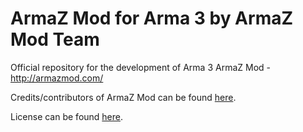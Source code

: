 # ArmaZ Mod for Arma 3 by ArmaZ Mod Team
Official repository for the development of Arma 3 ArmaZ Mod - http://armazmod.com/

Credits/contributors of ArmaZ Mod can be found [here](https://github.com/ArmaZModTeam/A3-ArmaZ-Mod/blob/master/Credits.md).

License can be found [here](https://github.com/ArmaZModTeam/A3-ArmaZ-Mod/blob/master/License.md).









